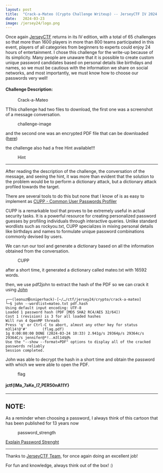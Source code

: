 ```yaml
---
layout: post
title:  "Crack-a-Mateo (Crypto Challenge Writeup) -- JerseyCTF IV 2024 "
date:   2024-03-23
image: /jersey24/logo.png
---
```


<p class="intro"><span class="dropcap">O</span>nce again <a href="https://www.jerseyctf.com/">JerseyCTF</a> returns in its IV edition, with a total of 65 challenges so that more than 1600 players in more than 800 teams participated in this event, players of all categories from beginners to experts could enjoy 24 hours of entertainment. I chose this challenge for the write-up because of its simplicity. Many people are unaware that it is possible to create custom unique password candidates based on personal details like birthdays and names, so we must be cautious with the information we share on social networks, and most importantly, we must know how to choose our passwords very well!</p>

#### Challenge Description: 

<figure>
        <img src="/assets/img/jersey24/chall.png" alt="" />
        <figcaption>Crack-a-Mateo</figcaption>
</figure>

TThis challenge had two files to download, the first one was a screenshot of a message conversation.

<figure>
        <img src="/assets/img/jersey24/challenge-image.png" alt="" />
        <figcaption>challenge-image</figcaption>
</figure>

and the second one was an encrypted PDF file that can be downloaded ([here](https://github.com/leonuz/CTFs/raw/main/stuff/flag.pdf)) 

the challenge also had a free Hint available!!!

<figure>
        <img src="/assets/img/jersey24/hint.png" alt="" />
        <figcaption>Hint</figcaption>
</figure>

---

After reading the description of the challenge, the conversation of the message, and seeing the hint, it was more than evident that the solution to the problem would be to perform a dictionary attack, but a dictionary attack profiled towards the target.  

There are several tools to do this but none that I know of is as easy to implement as [CUPP - Common User Passwords Profiler](https://github.com/Mebus/cupp)  

CUPP is a remarkable tool that proves to be extremely useful in actual security tasks. It is a powerful resource for creating personalized password guesses by profiling individuals through interactive queries. Unlike standard wordlists such as rockyou.txt, CUPP specializes in mixing personal details like birthdays and names to formulate unique password combinations commonly devised by users.

We can run our tool and generate a dictionary based on all the information obtained from the conversation.

<figure>
        <img src="/assets/img/jersey24/cupp.png" alt="" />
        <figcaption>CUPP</figcaption>
</figure>

after a short time, it generated a dictionary called mateo.txt with 16592 words.

then, we use pdf2john to extract the hash of the PDF so we can crack it using [John](https://www.openwall.com/john/)

```
┌──(leonuz㉿sniperhack)-[~/…/ctf/jersey24/crypto/crack-a-mateo]
└─$ john --wordlist=mateo.txt pdf.hash
Using default input encoding: UTF-8
Loaded 1 password hash (PDF [MD5 SHA2 RC4/AES 32/64])
Cost 1 (revision) is 3 for all loaded hashes
Will run 4 OpenMP threads
Press 'q' or Ctrl-C to abort, almost any other key for status
m3l14!@'#'       (flag.pdf)
1g 0:00:00:00 DONE (2024-03-24 10:33) 2.941g/s 29364p/s 29364c/s 29364C/s jennifer@*!..m3l14$@%
Use the "--show --format=PDF" options to display all of the cracked passwords reliably
Session completed.
```

John was able to decrypt the hash in a short time and obtain the password with which we were able to open the PDF.

<figure>
        <img src="/assets/img/jersey24/flag.png" alt="" />
        <figcaption>flag</figcaption>
</figure>


#### jctf{IMa_7aKe_I7_PER50nA11Y}
---
## NOTE:
As a reminder when choosing a password, I always think of this cartoon that has been published for 13 years now

<figure>
        <img src="https://imgs.xkcd.com/comics/password_strength.png" alt="" />
        <figcaption>password_strength</figcaption>
</figure>

[Explain Password Strenght](https://www.explainxkcd.com/wiki/index.php/936:_Password_Strength)


- - -
Thanks to [JerseyCTF Team](https://www.jerseyctf.com), for once again doing an excellent job! 

For fun and knowledge, always think out of the box! :)

<figure>
        <img src="/assets/img/jersey24/score.png" alt="" />
</figure>



